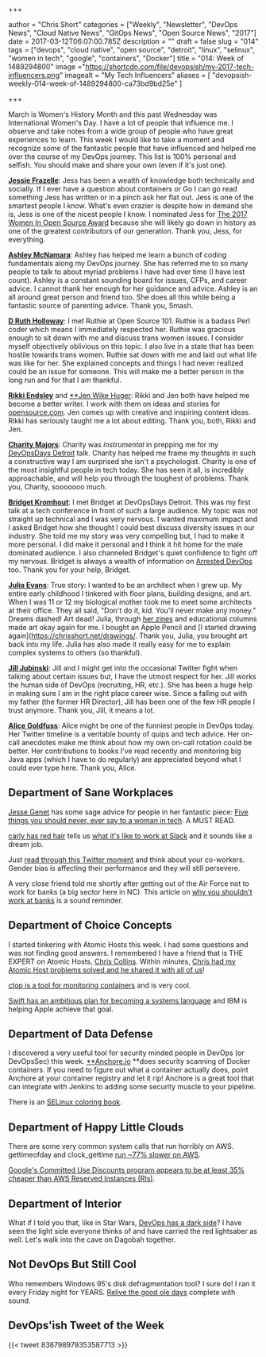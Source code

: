 +++

author = "Chris Short"
categories = ["Weekly", "Newsletter", "DevOps News", "Cloud Native News", "GitOps News", "Open Source News", "2017"]
date = 2017-03-12T06:07:00.785Z
description = ""
draft = false
slug = "014"
tags = ["devops", "cloud native", "open source", "detroit", "linux", "selinux", "women in tech", "google", "containers", "Docker"]
title = "014: Week of 1489294800"
image ="https://shortcdn.com/file/devopsish/my-2017-tech-influencers.png"
imagealt = "My Tech Influencers"
aliases = [
    "devopsish-weekly-014-week-of-1489294800-ca73bd9bd25e"
]

+++

March is Women's History Month and this past Wednesday was International Women's Day. I have a lot of people that influence me. I observe and take notes from a wide group of people who have great experiences to learn. This week I would like to take a moment and recognize some of the fantastic people that have influenced and helped me over the course of my DevOps journey. This list is 100% personal and selfish. You should make and share your own (even if it's just one).

[**Jessie Frazelle**](https://blog.jessfraz.com/): Jess has been a wealth of knowledge both technically and socially. If I ever have a question about containers or Go I can go read something Jess has written or in a pinch ask her flat out. Jess is one of the smartest people I know. What's even crazier is despite how in demand she is, Jess is one of the nicest people I know. I nominated Jess for [The 2017 Women In Open Source Award](https://www.redhat.com/en/about/women-in-open-source) because she will likely go down in history as one of the greatest contributors of our generation. Thank you, Jess, for everything.

[**Ashley McNamara**](http://ashleymcnamara.github.io/learn_to_code/): Ashley has helped me learn a bunch of coding fundamentals along my DevOps journey. She has referred me to so many people to talk to about myriad problems I have had over time (I have lost count). Ashley is a constant sounding board for issues, CFPs, and career advice. I cannot thank her enough for her guidance and advice. Ashley is an all around great person and friend too. She does all this while being a fantastic source of parenting advice. Thank you, Smash.

[**D Ruth Holloway**](https://twitter.com/geekruthie): I met Ruthie at Open Source 101. Ruthie is a badass Perl coder which means I immediately respected her. Ruthie was gracious enough to sit down with me and discuss trans women issues. I consider myself objectively oblivious on this topic. I also live in a state that has been hostile towards trans women. Ruthie sat down with me and laid out what life was like for her. She explained concepts and things I had never realized could be an issue for someone. This will make me a better person in the long run and for that I am thankful.

[**Rikki Endsley**](http://rikkiendsley.com/) and [**Jen Wike Huger](https://about.me/jwike): Rikki and Jen both have helped me become a better writer. I work with them on ideas and stories for [opensource.com](https://opensource.com/users/chrisshort). Jen comes up with creative and inspiring content ideas. Rikki has seriously taught me a lot about editing. Thank you, both, Rikki and Jen.

[**Charity Majors**](https://charity.wtf/): Charity was *instrumental* in prepping me for my [DevOpsDays Detroit](https://chrisshort.net/what-the-military-taught-me-about-devops/) talk. Charity has helped me frame my thoughts in such a constructive way I am surprised she isn't a psychologist. Charity is one of the most insightful people in tech today. She has seen it all, is incredibly approachable, and will help you through the toughest of problems. Thank you, Charity, sooooooo much.

[**Bridget Kromhout**](http://bridgetkromhout.com/): I met Bridget at DevOpsDays Detroit. This was my first talk at a tech conference in front of such a large audience. My topic was not straight up technical and I was very nervous. I wanted maximum impact and I asked Bridget how she thought I could best discuss diversity issues in our industry. She told me my story was very compelling but, I had to make it more personal. I did make it personal and I think it hit home for the male dominated audience. I also channeled Bridget's quiet confidence to fight off my nervous. Bridget is always a wealth of information on [Arrested DevOps](https://www.arresteddevops.com/) too. Thank you for your help, Bridget.

[**Julia Evans**](http://jvns.ca/): True story: I wanted to be an architect when I grew up. My entire early childhood I tinkered with floor plans, building designs, and art. When I was 11 or 12 my biological mother took me to meet some architects at their office. They all said, "Don't do it, kid. You'll never make any money." Dreams dashed! Art dead! Julia, through [her zines](http://jvns.ca/zines/) and educational columns made art okay again for me. I bought an Apple Pencil and [I started drawing again](https://chrisshort.net/drawings/. Thank you, Julia, you brought art back into my life. Julia has also made it really easy for me to explain complex systems to others (so thankful).

[**Jill Jubinski**](http://www.hugdispenser.com/): Jill and I might get into the occasional Twitter fight when talking about certain issues but, I have the utmost respect for her. Jill works the human side of DevOps (recruiting, HR, etc.). She has been a huge help in making sure I am in the right place career wise. Since a falling out with my father (the former HR Director), Jill has been one of the few HR people I trust anymore. Thank you, Jill, it means a lot.

[**Alice Goldfuss**](http://blog.alicegoldfuss.com/): Alice might be one of the funniest people in DevOps today. Her Twitter timeline is a veritable bounty of quips and tech advice. Her on-call anecdotes make me think about how my own on-call rotation could be better. Her contributions to books I've read recently and monitoring big Java apps (which I have to do regularly) are appreciated beyond what I could ever type here. Thank you, Alice.

## Department of Sane Workplaces

[Jesse Genet](https://medium.com/@genet) has some sage advice for people in her fantastic piece: [Five things you should never, ever say to a woman in tech](https://medium.com/fuzzy-sharp/running-a-business-with-boobs-the-things-i-never-say-ac58a48c674#.uv5cdjl7v). A MUST READ.

[carly has red hair](https://medium.com/@carlyhasredhair) tells us [what it's like to work at Slack](https://slack.engineering/how-slack-supports-junior-engineers-89f6dcfe74a1#.sv7t1ejki) and it sounds like a dream job.

Just [read through this Twitter moment](https://twitter.com/i/moments/839950218099576832) and think about your co-workers. Gender bias is affecting their performance and they will still persevere.

A very close friend told me shortly after getting out of the Air Force not to work for banks (a big sector here in NC). This article on [why you shouldn't work at banks](http://news.efinancialcareers.com/uk-en/276069/problems-with-coding-jobs-in-banks/) is a sound reminder.

## Department of Choice Concepts

I started tinkering with Atomic Hosts this week. I had some questions and was not finding good answers. I remembered I have a friend that is THE EXPERT on Atomic Hosts, [Chris Collins](http://chris.collins.is/). Within minutes, [Chris had my Atomic Host problems solved and he shared it with all of us](http://chris.collins.is/2017/03/08/ansible-role-for-rhel-atomic-host/)!

[ctop is a tool for monitoring containers](https://bcicen.github.io/ctop/) and is very cool.

[Swift has an ambitious plan for becoming a systems language](https://www.skilled.io/u/swiftsummit/pushing-swift-to-the-server) and IBM is helping Apple achieve that goal.

## Department of Data Defense

I discovered a very useful tool for security minded people in DevOps (or DevOpsSec) this week. [**Anchore.io](https://anchore.io/) **does security scanning of Docker containers. If you need to figure out what a container actually does, point Anchore at your container registry and let it rip! Anchore is a great tool that can integrate with Jenkins to adding some security muscle to your pipeline.

There is an [SELinux coloring book](https://people.redhat.com/duffy/selinux/selinux-coloring-book_A4-Stapled.pdf).

## Department of Happy Little Clouds

There are some very common system calls that run horribly on AWS. gettimeofday and clock_gettime [run ~77% slower on AWS](https://blog.packagecloud.io/eng/2017/03/08/system-calls-are-much-slower-on-ec2/).

[Google's Committed Use Discounts program appears to be at least 35% cheaper than AWS Reserved Instances (RIs)](https://hackernoon.com/why-googles-answer-to-aws-reseved-instances-is-a-big-deal-4b9b36d8e631#.1nj6teivy).

## Department of Interior

What if I told you that, like in Star Wars, [DevOps has a dark side](https://chrisshort.net/the-dark-side-of-devops/)? I have seen the light side everyone thinks of and have carried the red lightsaber as well. Let's walk into the cave on Dagobah together.

## Not DevOps But Still Cool

Who remembers Windows 95's disk defragmentation tool? I sure do! I ran it every Friday night for YEARS. [Relive the good ole days](http://hultbergs.org/defrag/) complete with sound.

## DevOps'ish Tweet of the Week

{{< tweet 838798979353587713 >}}

